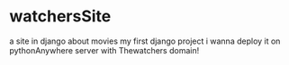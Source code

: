 # watchersSite
a site in django about movies
my first django project i wanna deploy it on pythonAnywhere server with Thewatchers domain!
